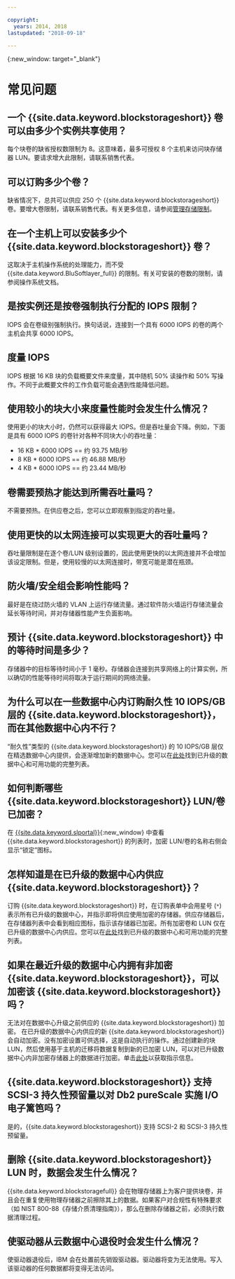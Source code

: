 ```yaml
---

copyright:
  years: 2014, 2018
lastupdated: "2018-09-18"

---
```

{:new_window: target="_blank"}

# 常见问题

## 一个 {{site.data.keyword.blockstorageshort}} 卷可以由多少个实例共享使用？
每个块卷的缺省授权数限制为 8。这意味着，最多可授权 8 个主机来访问块存储器 LUN。要请求增大此限制，请联系销售代表。

## 可以订购多少个卷？
缺省情况下，总共可以供应 250 个 {{site.data.keyword.blockstorageshort}} 卷。要增大卷限制，请联系销售代表。有关更多信息，请参阅[管理存储限制](managing-storage-limits.html)。

## 在一个主机上可以安装多少个 {{site.data.keyword.blockstorageshort}} 卷？
这取决于主机操作系统的处理能力，而不受 {{site.data.keyword.BluSoftlayer_full}} 的限制。有关可安装的卷数的限制，请参阅操作系统文档。

## 是按实例还是按卷强制执行分配的 IOPS 限制？
IOPS 会在卷级别强制执行。换句话说，连接到一个具有 6000 IOPS 的卷的两个主机会共享 6000 IOPS。

## 度量 IOPS
IOPS 根据 16 KB 块的负载概要文件来度量，其中随机 50% 读操作和 50% 写操作。不同于此概要文件的工作负载可能会遇到性能降低问题。

## 使用较小的块大小来度量性能时会发生什么情况？
使用更小的块大小时，仍然可以获得最大 IOPS。但是吞吐量会下降。例如，下面是具有 6000 IOPS 的卷针对各种不同块大小的吞吐量：

- 16 KB * 6000 IOPS == 约 93.75 MB/秒 
- 8 KB * 6000 IOPS == 约 46.88 MB/秒
- 4 KB * 6000 IOPS == 约 23.44 MB/秒

## 卷需要预热才能达到所需吞吐量吗？
不需要预热。在供应卷之后，您可以立即观察到指定的吞吐量。

## 使用更快的以太网连接可以实现更大的吞吐量吗？
吞吐量限制是在逐个卷/LUN 级别设置的，因此使用更快的以太网连接并不会增加该设定限制。但是，使用较慢的以太网连接时，带宽可能是潜在瓶颈。

## 防火墙/安全组会影响性能吗？
最好是在绕过防火墙的 VLAN 上运行存储流量。通过软件防火墙运行存储流量会延长等待时间，并对存储器性能产生负面影响。

## 预计 {{site.data.keyword.blockstorageshort}} 中的等待时间是多少？   
存储器中的目标等待时间小于 1 毫秒。存储器会连接到共享网络上的计算实例，所以确切的性能等待时间将取决于运行期间的网络流量。

## 为什么可以在一些数据中心内订购耐久性 10 IOPS/GB 层的 {{site.data.keyword.blockstorageshort}}，而在其他数据中心内不行？
“耐久性”类型的 {{site.data.keyword.blockstorageshort}} 的 10 IOPS/GB 层仅在精选数据中心内提供，会逐渐增加新的数据中心。您可以在[此处](new-ibm-block-and-file-storage-location-and-features.html)找到已升级的数据中心和可用功能的完整列表。

## 如何判断哪些 {{site.data.keyword.blockstorageshort}} LUN/卷已加密？
在 [{{site.data.keyword.slportal}}](https://control.softlayer.com/){:new_window} 中查看 {{site.data.keyword.blockstorageshort}} 的列表时，加密 LUN/卷的名称右侧会显示“锁定”图标。

## 怎样知道是在已升级的数据中心内供应 {{site.data.keyword.blockstorageshort}}？
订购 {{site.data.keyword.blockstorageshort}} 时，在订购表单中会用星号 (`*`) 表示所有已升级的数据中心，并指示即将供应使用加密的存储器。供应存储器后，在存储器列表中会看到相应图标，指示该存储器已加密。所有加密卷和 LUN 仅在已升级的数据中心内供应。您可以在[此处](new-ibm-block-and-file-storage-location-and-features.html)找到已升级的数据中心和可用功能的完整列表。

## 如果在最近升级的数据中心内拥有非加密 {{site.data.keyword.blockstorageshort}}，可以加密该 {{site.data.keyword.blockstorageshort}} 吗？
无法对在数据中心升级之前供应的 {{site.data.keyword.blockstorageshort}} 加密。
在已升级的数据中心内供应的新 {{site.data.keyword.blockstorageshort}} 会自动加密。没有加密设置可供选择，这是自动执行的操作。通过创建新的块 LUN，然后使用基于主机的迁移将数据复制到新的已加密 LUN，可以对已升级数据中心内非加密存储器上的数据进行加密。单击[此处](migrate-block-storage-encrypted-block-storage.html)以获取指示信息。

## {{site.data.keyword.blockstorageshort}} 支持 SCSI-3 持久性预留量以对 Db2 pureScale 实施 I/O 电子篱笆吗？
是的，{{site.data.keyword.blockstorageshort}} 支持 SCSI-2 和 SCSI-3 持久性预留量。

## 删除 {{site.data.keyword.blockstorageshort}} LUN 时，数据会发生什么情况？
{{site.data.keyword.blockstoragefull}} 会在物理存储器上为客户提供块卷，并且会在重复使用物理存储器之前擦除其上的数据。如果客户对合规性有特殊要求（如 NIST 800-88《存储介质清理指南》），那么在删除存储器之前，必须执行数据清理过程。

## 使驱动器从云数据中心退役时会发生什么情况？
使驱动器退役后，IBM 会在处置前先销毁驱动器。驱动器将变为无法使用。写入该驱动器的任何数据都将变得无法访问。

